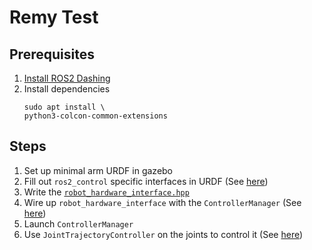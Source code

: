 # Remy Test

## Prerequisites
1. [Install ROS2 Dashing](https://index.ros.org/doc/ros2/Installation/Dashing/Linux-Install-Debians/)
1. Install dependencies
   ```
   sudo apt install \
   python3-colcon-common-extensions
   ```

## Steps
1. Set up minimal arm URDF in gazebo
1. Fill out `ros2_control` specific interfaces in URDF (See [here](https://github.com/ros-controls/roadmap/blob/master/design_drafts/components_architecture_and_urdf_examples.md))
1. Write the [`robot_hardware_interface.hpp`](https://github.com/ros-controls/ros2_control/blob/dashing/hardware_interface/include/hardware_interface/robot_hardware_interface.hpp)
1. Wire up `robot_hardware_interface` with the `ControllerManager` (See [here](https://github.com/ros-controls/ros2_control#writing-a-demo-for-your-own-robot))
1. Launch `ControllerManager`
1. Use `JointTrajectoryController` on the joints to control it (See [here](https://github.com/ros-controls/ros2_control_demos))
